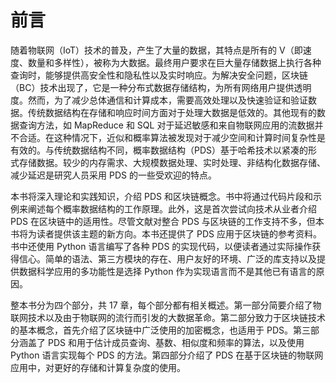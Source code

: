 # 前言

随着物联网（IoT）技术的普及，产生了大量的数据，其特点是所有的 V（即速度、数量和多样性），被称为大数据。最终用户要求在巨大量存储数据上执行各种查询时，能够提供高安全性和隐私性以及实时响应。为解决安全问题，区块链（BC）技术出现了，它是一种分布式数据存储结构，为所有网络用户提供透明度。然而，为了减少总体通信和计算成本，需要高效处理以及快速验证和验证数据。传统数据结构在存储和响应时间方面对于处理大数据是低效的。其他现有的数据查询方法，如 MapReduce 和 SQL 对于延迟敏感和来自物联网应用的流数据并不合适。在这种情况下，近似和概率算法被发现对于减少空间和计算时间复杂性是有效的。与传统数据结构不同，概率数据结构（PDS）基于哈希技术以紧凑的形式存储数据。较少的内存需求、大规模数据处理、实时处理、非结构化数据存储、减少延迟是研究人员采用 PDS 的一些受欢迎的特点。

本书将深入理论和实践知识，介绍 PDS 和区块链概念。书中将通过代码片段和示例来阐述每个概率数据结构的工作原理。此外，这是首次尝试向技术从业者介绍 PDS 在区块链中的适用性。尽管文献对整合 PDS 与区块链的工作支持不多，但本书将为读者提供该主题的新方向。本书还提供了 PDS 应用于区块链的参考资料。书中还使用 Python 语言编写了各种 PDS 的实现代码，以便读者通过实际操作获得信心。简单的语法、第三方模块的存在、用户友好的环境、广泛的库支持以及提供数据科学应用的多功能性是选择 Python 作为实现语言而不是其他已有语言的原因。

整本书分为四个部分，共 17 章，每个部分都有相关概述。第一部分简要介绍了物联网技术以及由于物联网的流行而引发的大数据革命。第二部分致力于区块链技术的基本概念，首先介绍了区块链中广泛使用的加密概念，也适用于 PDS。第三部分涵盖了 PDS 和用于估计成员查询、基数、相似度和频率的算法，以及使用 Python 语言实现每个 PDS 的方法。第四部分介绍了 PDS 在基于区块链的物联网应用中，对更好的存储和计算复杂度的使用。
